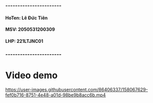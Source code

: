 ### -----------------------
#### HoTen: Lê Đức Tiên
#### MSV: 2050531200309
#### LHP: 221LTJNC01
### -----------------------
# Video demo



https://user-images.githubusercontent.com/86406337/158067629-fef0b716-8751-4e48-a01d-98be9b8acc6b.mp4

